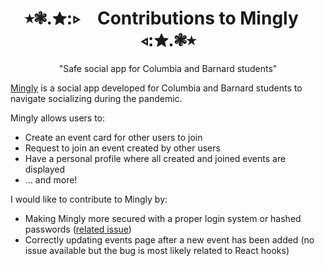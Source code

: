 <h1 align="center"> ⭒❃.✮:▹ &ensp; Contributions to Mingly &ensp; ◃:✮.❃⭒ </h1>
<p align="center"> "Safe social app for Columbia and Barnard students" </p>

[Mingly](https://github.com/tchitrakorn/Mingly) is a social app developed for Columbia and Barnard students to navigate socializing during the pandemic. 

Mingly allows users to:

*  Create an event card for other users to join
*  Request to join an event created by other users
*  Have a personal profile where all created and joined events are displayed
*  ... and more!

I would like to contribute to Mingly by:

* Making Mingly more secured with a proper login system or hashed passwords ([related issue](https://github.com/tchitrakorn/Mingly/issues/8))
* Correctly updating events page after a new event has been added (no issue available but the bug is most likely related to React hooks)
